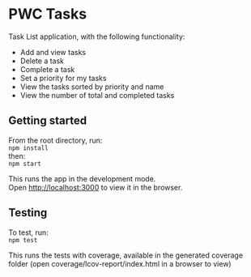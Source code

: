 # PWC Tasks

Task List application, with the following functionality:

- Add and view tasks
- Delete a task
- Complete a task
- Set a priority for my tasks
- View the tasks sorted by priority and name
- View the number of total and completed tasks

## Getting started

From the root directory, run:\
`npm install`\
then:\
`npm start`

This runs the app in the development mode.\
Open [http://localhost:3000](http://localhost:3000) to view it in the browser.

## Testing

To test, run:\
`npm test`

This runs the tests with coverage, available in the generated coverage folder (open coverage/lcov-report/index.html in a browser to view)
